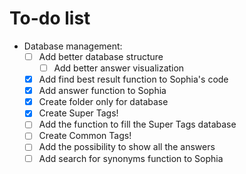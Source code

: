 # To-do list

- Database management:
    - [ ] Add better database structure
        - [ ] Add better answer visualization 
    - [X] Add find best result function to Sophia's code
    - [X] Add answer function to Sophia
    - [X] Create folder only for database
    - [X] Create Super Tags!
    - [ ] Add the function to fill the Super Tags database
    - [ ] Create Common Tags!
    - [ ] Add the possibility to show all the answers
    - [ ] Add search for synonyms function to Sophia
